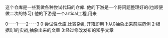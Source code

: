这个仓库是一些我做各种尝试代码的仓库.
他的下游是一个将问题整理好的(也顺便做二次的练习)
他的下游是一个artical工程,用来

0----1----2----3
0:尝试性仓库.比较杂乱.开箱即用
1:从0抽象出来前端范例
2:根据0,1的实战,抽象出来的文章
3:经过修改发布的知乎文章
